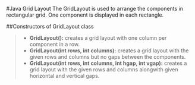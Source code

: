 #Java Grid Layout
The GridLayout is used to arrange the components in rectangular grid. One component is displayed in each rectangle.

##Constructors of GridLayout class
> - **GridLayout():** creates a grid layout with one column per component in a row.
> - **GridLayout(int rows, int columns):** creates a grid layout with the given rows and columns but no gaps between the components.
> - **GridLayout(int rows, int columns, int hgap, int vgap):** creates a grid layout with the given rows and columns alongwith given horizontal and vertical gaps.